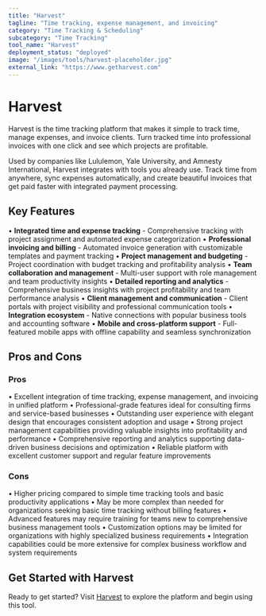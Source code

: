 ```yaml
---
title: "Harvest"
tagline: "Time tracking, expense management, and invoicing"
category: "Time Tracking & Scheduling"
subcategory: "Time Tracking"
tool_name: "Harvest"
deployment_status: "deployed"
image: "/images/tools/harvest-placeholder.jpg"
external_link: "https://www.getharvest.com"
---
```


# Harvest

Harvest is the time tracking platform that makes it simple to track time, manage expenses, and invoice clients. Turn tracked time into professional invoices with one click and see which projects are profitable.

Used by companies like Lululemon, Yale University, and Amnesty International, Harvest integrates with tools you already use. Track time from anywhere, sync expenses automatically, and create beautiful invoices that get paid faster with integrated payment processing.

## Key Features

• **Integrated time and expense tracking** - Comprehensive tracking with project assignment and automated expense categorization
• **Professional invoicing and billing** - Automated invoice generation with customizable templates and payment tracking
• **Project management and budgeting** - Project coordination with budget tracking and profitability analysis
• **Team collaboration and management** - Multi-user support with role management and team productivity insights
• **Detailed reporting and analytics** - Comprehensive business insights with project profitability and team performance analysis
• **Client management and communication** - Client portals with project visibility and professional communication tools
• **Integration ecosystem** - Native connections with popular business tools and accounting software
• **Mobile and cross-platform support** - Full-featured mobile apps with offline capability and seamless synchronization

## Pros and Cons

### Pros
• Excellent integration of time tracking, expense management, and invoicing in unified platform
• Professional-grade features ideal for consulting firms and service-based businesses
• Outstanding user experience with elegant design that encourages consistent adoption and usage
• Strong project management capabilities providing valuable insights into profitability and performance
• Comprehensive reporting and analytics supporting data-driven business decisions and optimization
• Reliable platform with excellent customer support and regular feature improvements

### Cons
• Higher pricing compared to simple time tracking tools and basic productivity applications
• May be more complex than needed for organizations seeking basic time tracking without billing features
• Advanced features may require training for teams new to comprehensive business management tools
• Customization options may be limited for organizations with highly specialized business requirements
• Integration capabilities could be more extensive for complex business workflow and system requirements

## Get Started with Harvest

Ready to get started? Visit [Harvest](https://www.getharvest.com/) to explore the platform and begin using this tool.